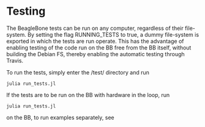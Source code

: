
<a id='Testing-1'></a>

# Testing


The BeagleBone tests can be run on any computer, regardless of their file-system. By setting the flag RUNNING_TESTS to true, a dummy file-system is exported in which the tests are run operate. This has the advantage of enabling testing of the code run on the BB free from the BB itself, without building the Debian FS, thereby enabling the automatic testing through Travis.


To run the tests, simply enter the /test/ directory and run


```
julia run_tests.jl
```


If the tests are to be run on the BB with hardware in the loop, run


```
julia run_tests.jl
```


on the BB, to run examples separately, see

